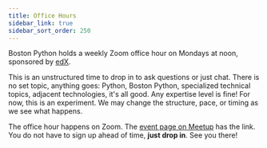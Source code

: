 ```yaml
---
title: Office Hours
sidebar_link: true
sidebar_sort_order: 250
---
```


Boston Python holds a weekly Zoom office hour on Mondays at noon, sponsored by [edX](https://edx.org).

This is an unstructured time to drop in to ask questions or just chat. There is no set topic, anything goes: Python, Boston Python, specialized technical topics, adjacent technologies, it's all good.  Any expertise level is fine! For now, this is an experiment. We may change the structure, pace, or timing as we see what happens.

The office hour happens on Zoom. The [event page on Meetup](https://www.meetup.com/bostonpython/events) has the link.  You do not have to sign up ahead of time, **just drop in**.  See you there!
